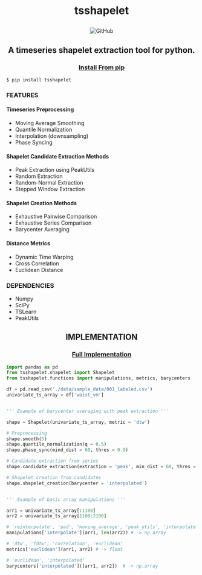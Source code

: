 # <p align="center"> tsshapelet
<div align="center">
<p>
<img alt="GitHub" src="https://img.shields.io/github/license/gellison321/tsshapelet">
</p>
</div>

## <p align="center"> A timeseries shapelet extraction tool for python.

### <p align="center">[Install From pip](https://pypi.org/project/tsshapelet/)
```
$ pip install tsshapelet
```

### **FEATURES**

#### Timeseries Preprocessing
- Moving Average Smoothing
- Quantile Normalization
- Interpolation (downsampling)
- Phase Syncing

#### Shapelet Candidate Extraction Methods
- Peak Extraction using PeakUtils
- Random Extraction
- Random-Normal Extraction
- Stepped Window Extraction

#### Shapelet Creation Methods
- Exhaustive Pairwise Comparison
- Exhaustive Series Comparison
- Barycenter Averaging

#### Distance Metrics
- Dynamic Time Warping
- Cross Correlation
- Euclidean Distance


### **DEPENDENCIES**
- Numpy
- SciPy
- TSLearn
- PeakUtils

##  <p align="center"> IMPLEMENTATION
### <p align="center"> [Full Implementation](https://github.com/gellison321/tsshapelet/blob/main/implementation.ipynb)

```python
import pandas as pd
from tsshapelet.shapelet import Shapelet
from tsshapelet.functions import manipulations, metrics, barycenters

df = pd.read_csv('./data/sample_data/001_labeled.csv')
univariate_ts_array = df['waist_vm']


''' Example of barycenter averaging with peak extraction '''

shape = Shapelet(univariate_ts_array, metric = 'dtw')

# Preprocessing
shape.smooth(5)
shape.quantile_normalization(q = 0.5)
shape.phase_sync(mind_dist = 60, thres = 0.9)

# Candidate extraction from series
shape.candidate_extraction(extraction = 'peak', min_dist = 60, thres = 0.8, max_dist = 120)

# Shapelet creation from candidates
shape.shapelet_creation(barycenter = 'interpolated')


''' Example of basic array manipulations '''

arr1 = univariate_ts_array[:1100]
arr2 = univariate_ts_array[1100:2100]

# 'reinterpolate', 'pad', 'moving_average', 'peak_utils', 'interpolate'
manipulations['interpolate'](arr1, len(arr2)) # -> np.array

# 'dtw', 'fdtw', 'correlation', 'euclidean'
metrics['euclidean'](arr1, arr2) # -> float

# 'euclidean', 'interpolated'
barycenters['interpolated']([arr1, arr2])  # -> np.array

```
